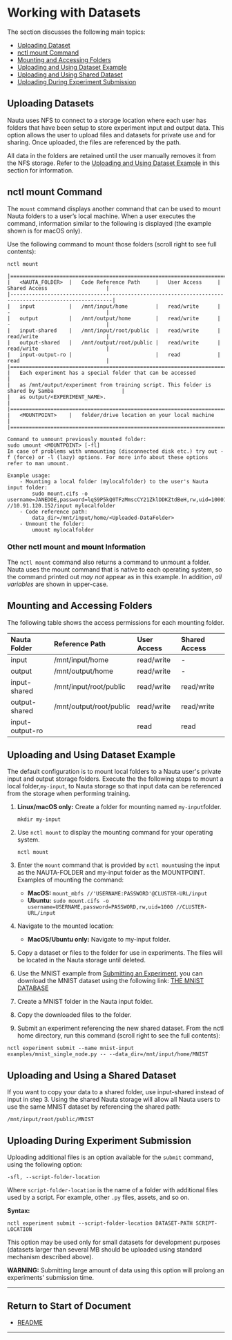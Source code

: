 # Working with Datasets

The section discusses the following main topics:

 - [Uploading Dataset](#uploading-datasets)  
 - [nctl mount Command](#nctl-mount-command)
 - [Mounting and Accessing Folders](#mounting-and-accessing-folders)
 - [Uploading and Using Dataset Example](#uploading-and-using-dataset-example)
 - [Uploading and Using Shared Dataset](#uploading-and-using-a-shared-dataset)
 - [Uploading During Experiment Submission](#uploading-during-experiment-submission)
 
## Uploading Datasets

Nauta uses NFS to connect to a storage location where each user has folders that have been setup to store experiment input and output data. This option allows the user to upload files and datasets for private use and for sharing. Once uploaded, the files are referenced by the  path.

All data in the folders are retained until the user manually removes it from the NFS storage. Refer to the [Uploading and Using Dataset Example](#uploading-and-using-dataset-example) in this section for information.

## nctl mount Command

The `mount` command displays another command that can be used to mount Nauta folders to a user’s local 
machine. When a user executes the command, information similar to the following is displayed (the example shown is for macOS only).  

Use the following command to mount those folders (scroll right to see full contents):

`nctl mount`
 
```
|=======================================================================================================|
|   <NAUTA_FOLDER>  |   Code Reference Path     |   User Access     |   Shared Access                   |
|-------------------------------------------------------------------------------------------------------|
|   input           |   /mnt/input/home         |   read/write      |   -                               |
|   output          |   /mnt/output/home        |   read/write      |   -                               |
|   input-shared    |   /mnt/input/root/public  |   read/write      |   read/write                      |
|   output-shared   |   /mnt/output/root/public |   read/write      |   read/write                      |
|   input-output-ro |                           |   read            |   read                            |
|=======================================================================================================|
|   Each experiment has a special folder that can be accessed                                           |
|   as /mnt/output/experiment from training script. This folder is shared by Samba                      |
|   as output/<EXPERIMENT_NAME>.                                                                        |
|=======================================================================================================|
|   <MOUNTPOINT>    |   folder/drive location on your local machine                                     |
|=======================================================================================================|
    
Command to unmount previously mounted folder:
sudo umount <MOUNTPOINT> [-fl]
In case of problems with unmounting (disconnected disk etc.) try out -f (force) or -l (lazy) options. For more info about these options refer to man umount.

Example usage:
    - Mounting a local folder (mylocalfolder) to the user's Nauta input folder:
        sudo mount.cifs -o username=JANEDOE,password=lqS9P5kQ0TFzMmscCY21ZklDDKZtdBeH,rw,uid=10001 //10.91.120.152/input mylocalfolder
    - Code reference path:
        data_dir=/mnt/input/home/<Uploaded-DataFolder>
    - Unmount the folder:
        umount mylocalfolder
```

### Other nctl mount and mount Information

The `nctl mount` command also returns a command to unmount a folder. Nauta uses the mount command that is native to each operating system, so the command printed out _may not_ appear as in this example. In addition, _all variables_ are shown in upper-case.

## Mounting and Accessing Folders

The following table shows the access permissions for each mounting folder.

| Nauta Folder | Reference Path | User Access | Shared Access
|:--- |:--- |:--- |:--- |
| input |	/mnt/input/home |	read/write	| - |
| output |	/mnt/output/home |	read/write |	- |
| input-shared	| /mnt/input/root/public	| read/write |	read/write |
| output-shared	| /mnt/output/root/public |	read/write |	read/write |
| input-output-ro | | read |	read |

## Uploading and Using Dataset Example

The default configuration is to mount local folders to a Nauta user's private input and output storage folders. Execute the the following steps to mount a local folder,`my-input`, to Nauta storage so that input data can be referenced from the storage when performing training.

1. **Linux/macOS only:** Create a folder for mounting named `my-input`folder. 

   `mkdir my-input`

2. Use `nctl mount` to display the mounting command for your operating system.

    `nctl mount`

3. Enter the `mount` command that is provided by `nctl mount`using the input as the NAUTA-FOLDER and my-input folder as the MOUNTPOINT. Examples of mounting the command:

   * **MacOS:** `mount_mbfs //'USERNAME:PASSWORD'@CLUSTER-URL/input`
   * **Ubuntu:** `sudo mount.cifs -o username=USERNAME,password=PASSWORD,rw,uid=1000 //CLUSTER-URL/input`


4.	Navigate to the mounted location:
    * **MacOS/Ubuntu only:** Navigate to my-input folder.
    
5.	Copy a dataset or files to the folder for use in experiments. The files will be located in the Nauta storage until deleted.

6.	Use the MNIST example from [Submitting an Experiment](getting_started.md#submitting-an-experiment), you can download the MNIST dataset using the following link: [THE MNIST DATABASE](http://yann.lecun.com/exdb/mnist)

7.	Create a MNIST folder in the Nauta input folder.

8.	Copy the downloaded files to the folder.

9.	Submit an experiment referencing the new shared dataset. From the nctl home directory, run this command (scroll right to see the full contents):

```
nctl experiment submit --name mnist-input examples/mnist_single_node.py -- --data_dir=/mnt/input/home/MNIST
```

## Uploading and Using a Shared Dataset

If you want to copy your data to a shared folder, use input-shared instead of input in step 3. Using the shared Nauta storage will allow all Nauta users to use the same MNIST dataset by referencing the shared path:

```
/mnt/input/root/public/MNIST
```

## Uploading During Experiment Submission

Uploading additional files is an option available for the `submit` command, using the following option:

`-sfl, --script-folder-location`

Where `script-folder-location` is the name of a folder with additional files used by a script. For example, other `.py` files, assets, and so on.

**Syntax:**

`nctl experiment submit --script-folder-location DATASET-PATH SCRIPT-LOCATION`

This option may be used only for small datasets for development purposes (datasets larger than several MB should be uploaded
using standard mechanism described above). 

**WARNING:** Submitting large amount of data using this option will prolong an experiments' submission time.

----------------------

## Return to Start of Document

* [README](../README.md)
----------------------
